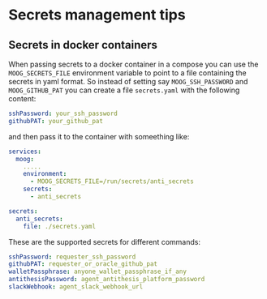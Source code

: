 # Secrets management tips

## Secrets in docker containers

When passing secrets to a docker container in a compose you can use the `MOOG_SECRETS_FILE` environment variable to point to a file containing the secrets in yaml format. So instead of setting say `MOOG_SSH_PASSWORD` and `MOOG_GITHUB_PAT` you can create a file `secrets.yaml` with the following content:

```yaml
sshPassword: your_ssh_password
githubPAT: your_github_pat
```

and then pass it to the container with someething like:

```yaml
services:
  moog:
    .....
    environment:
      - MOOG_SECRETS_FILE=/run/secrets/anti_secrets
    secrets:
      - anti_secrets

secrets:
  anti_secrets:
    file: ./secrets.yaml
```

These are the supported secrets for different commands:
```yaml
sshPassword: requester_ssh_password
githubPAT: requester_or_oracle_github_pat
walletPassphrase: anyone_wallet_passphrase_if_any
antithesisPassword: agent_antithesis_platform_password
slackWebhook: agent_slack_webhook_url
```
